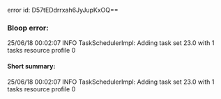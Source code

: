 error id: D57tEDdrrxah6JyJupKxOQ==
### Bloop error:

25/06/18 00:02:07 INFO TaskSchedulerImpl: Adding task set 23.0 with 1 tasks resource profile 0
#### Short summary: 

25/06/18 00:02:07 INFO TaskSchedulerImpl: Adding task set 23.0 with 1 tasks resource profile 0